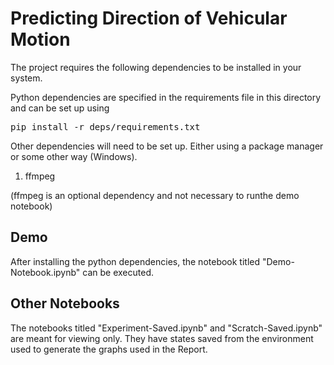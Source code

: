 # Predicting Direction of Vehicular Motion

The project requires the following dependencies to
be installed in your system.

Python dependencies are specified in the requirements
file in this directory and can be set up using

<pre>pip install -r deps/requirements.txt</pre>

Other dependencies will need to be set up. Either
using a package manager or some other way (Windows).

1. ffmpeg

(ffmpeg is an optional dependency and not necessary to runthe demo notebook)

## Demo

After installing the python dependencies, the notebook titled "Demo-Notebook.ipynb"
can be executed.

## Other Notebooks

The notebooks titled "Experiment-Saved.ipynb" and "Scratch-Saved.ipynb"
are meant for viewing only. They have states saved from the environment
used to generate the graphs used in the Report.